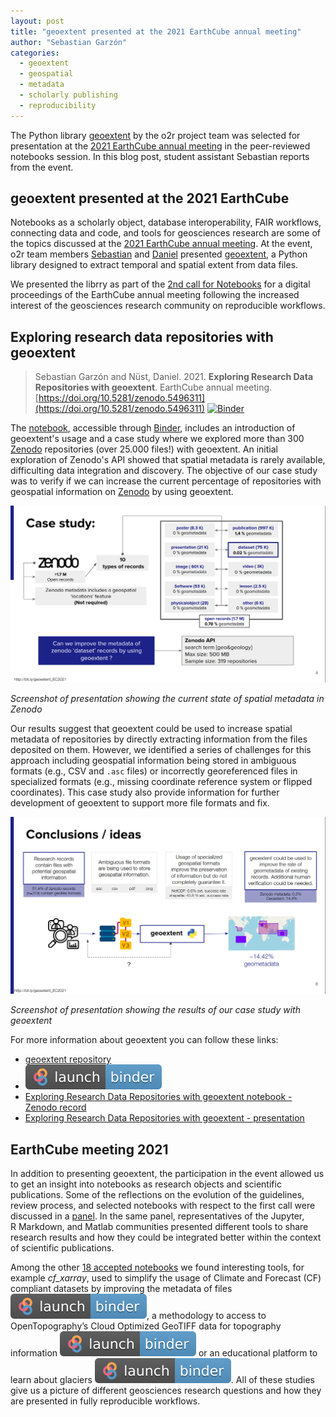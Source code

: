 ```yaml
---
layout: post
title: "geoextent presented at the 2021 EarthCube annual meeting"
author: "Sebastian Garzón"
categories:
  - geoextent
  - geospatial
  - metadata
  - scholarly publishing
  - reproducibility
---
```


The Python library [geoextent](https://o2r.info/geoextent/) by the o2r project team was selected for presentation at the [2021 EarthCube annual meeting](https://www.earthcube.org/2021-earthcube-annual-meeting) in the peer-reviewed notebooks session.
In this blog post, student assistant Sebastian reports from the event.

<!--more-->

## geoextent presented at the 2021 EarthCube

Notebooks as a scholarly object, database interoperability, FAIR workflows, connecting data and code, and tools for geosciences research are some of the topics discussed at the [2021 EarthCube annual meeting](https://www.earthcube.org/2021-earthcube-annual-meeting).
At the event, o2r team members [Sebastian](https://orcid.org/0000-0002-8335-9312) and [Daniel](https://orcid.org/0000-0002-0024-5046) presented [geoextent](https://github.com/o2r-project/geoextent), a Python library designed to extract temporal and spatial extent from data files.

We presented the librry as part of the [2nd call for Notebooks](https://www.earthcube.org/2021-earthcube-annual-meeting) for a digital proceedings of the EarthCube annual meeting following the increased interest of the geosciences research community on reproducible workflows.

## Exploring research data repositories with geoextent

> Sebastian Garzón and Nüst, Daniel. 2021. **Exploring Research Data Repositories with geoextent**. EarthCube annual meeting. [https://doi.org/10.5281/zenodo.5496311](https://doi.org/10.5281/zenodo.5496311) [![Binder](https://mybinder.org/badge_logo.svg)](https://mybinder.org/v2/gh/earthcube2021/ec21_garzon_etal/HEAD)

The [notebook](https://mybinder.org/v2/gh/earthcube2021/ec21_garzon_etal/HEAD), accessible through [Binder](https://mybinder.org/), includes an introduction of geoextent's usage and a case study where we explored more than 300 [Zenodo](https://zenodo.org) repositories (over 25.000 files!) with geoextent.
An initial exploration of Zenodo's API showed that spatial metadata is rarely available, difficulting data integration and discovery.
The objective of our case study was to verify if we can increase the current percentage of repositories with geospatial information on [Zenodo](https://zenodo.org) by using geoextent.

[![](/public/images/2021-08-03-geoextent-presented-at-the-2021-earth-cube-meeting/screenshot-presentation-zenodo-api.png)](/public/images/2021-08-03-geoextent-presented-at-the-2021-earth-cube-meeting/screenshot-presentation-zenodo-api.png)

*Screenshot of presentation showing the current state of spatial metadata in Zenodo*

Our results suggest that geoextent could be used to increase spatial metadata of repositories by directly extracting information from the files deposited on them.
However, we identified a series of challenges for this approach including geospatial information being stored in ambiguous formats (e.g., CSV and `.asc` files) or incorrectly georeferenced files in specialized formats (e.g., missing coordinate reference system or flipped coordinates).
This case study also provide information for further development of geoextent to support more file formats and fix.

[![](/public/images/2021-08-03-geoextent-presented-at-the-2021-earth-cube-meeting/screenshot-presentation-results.png)](/public/images/2021-08-03-geoextent-presented-at-the-2021-earth-cube-meeting/screenshot-presentation-results.png)

*Screenshot of presentation showing the results of our case study with geoextent*

For more information about geoextent you can follow these links:

- [geoextent repository](https://github.com/o2r-project/geoextent)
- <a title="Exploring Research Data Repositories with geoextent - Binder" href="https://mybinder.org/v2/gh/earthcube2021/ec21_garzon_etal/HEAD"><img src="/public/images/my_binder.svg" style="display: inline-block; margin: 0; padding: 0; position-top: 3px;"></a>
- [Exploring Research Data Repositories with geoextent notebook - Zenodo record](https://doi.org/10.5281/zenodo.5496311)
- [Exploring Research Data Repositories with geoextent - presentation](https://doi.org/10.6084/m9.figshare.14786199)

## EarthCube meeting 2021

In addition to presenting geoextent, the participation in the event allowed us to get an insight into notebooks as research objects and scientific publications.
Some of the reflections on the evolution of the guidelines, review process, and selected notebooks with respect to the first call were discussed in a [panel](https://www.youtube.com/watch?v=IV-4e3kxVas).
In the same panel, representatives of the Jupyter, R&nbsp;Markdown, and Matlab communities presented different tools to share research results and how they could be integrated better within the context of scientific publications.

Among the other [18 accepted notebooks](https://earthcube2021.github.io/ec21_book/) we found interesting tools, for example *cf_xarray*, used to simplify the usage of Climate and Forecast (CF) compliant datasets by improving the metadata of files <a href="https://binder.pangeo.io/v2/gh/earthcube2021/ec21_cherian_etal/main?filepath=DC_01_cf-xarray.ipynb"><img src="/public/images/my_binder.svg" style="display: inline-block; margin: 0; padding: 0; position-top: 3px;"></a>, a methodology to access to OpenTopography’s Cloud Optimized GeoTIFF data for topography information <a href="https://mybinder.org/v2/gh/earthcube2021/ec21_beckley_etal/HEAD"><img src="/public/images/my_binder.svg" style="display: inline; margin: 0; padding: 0; position-top: 3px;"></a> or an educational platform to learn about glaciers <a href="https://mybinder.org/v2/gh/earthcube2021/ec21_maussion_etal/HEAD"><img src="/public/images/my_binder.svg" style="display: inline-block; margin: 0; padding: 0; position-top: 3px;"></a>.
All of these studies give us a picture of different geosciences research questions and how they are presented in fully reproducible workflows.
